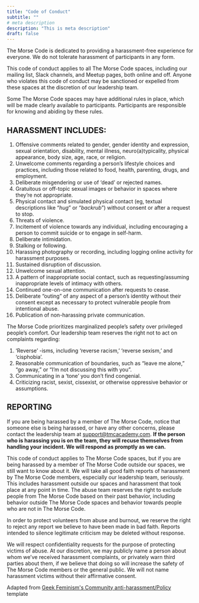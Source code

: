 ```yaml
---
title: "Code of Conduct"
subtitle: ""
# meta description
description: "This is meta description"
draft: false
---
```


The Morse Code is dedicated to providing a harassment-free experience for everyone. We do not tolerate harassment of participants in any form.

This code of conduct applies to all The Morse Code spaces, including our mailing list, Slack channels, and Meetup pages, both online and off. Anyone who violates this code of conduct may be sanctioned or expelled from these spaces at the discretion of our leadership team.

Some The Morse Code spaces may have additional rules in place, which will be made clearly available to participants. Participants are responsible for knowing and abiding by these rules.

## HARASSMENT INCLUDES:

1. Offensive comments related to gender, gender identity and expression, sexual orientation, disability, mental illness, neuro(a)typicality, physical appearance, body size, age, race, or religion.
2. Unwelcome comments regarding a person’s lifestyle choices and practices, including those related to food, health, parenting, drugs, and employment.
3. Deliberate misgendering or use of ‘dead’ or rejected names.
4. Gratuitous or off-topic sexual images or behavior in spaces where they’re not appropriate.
5. Physical contact and simulated physical contact (eg, textual descriptions like “*hug*” or “*backrub*”) without consent or after a request to stop.
6. Threats of violence.
7. Incitement of violence towards any individual, including encouraging a person to commit suicide or to engage in self-harm.
8. Deliberate intimidation.
9. Stalking or following.
10. Harassing photography or recording, including logging online activity for harassment purposes.
11. Sustained disruption of discussion.
12. Unwelcome sexual attention.
13. A pattern of inappropriate social contact, such as requesting/assuming inappropriate levels of intimacy with others.
14. Continued one-on-one communication after requests to cease.
15. Deliberate “outing” of any aspect of a person’s identity without their consent except as necessary to protect vulnerable people from intentional abuse.
16. Publication of non-harassing private communication.

The Morse Code prioritizes marginalized people’s safety over privileged people’s comfort. Our leadership team reserves the right not to act on complaints regarding:
1. ‘Reverse’ -isms, including ‘reverse racism,’ ‘reverse sexism,’ and ‘cisphobia’.
2. Reasonable communication of boundaries, such as “leave me alone,” “go away,” or “I’m not discussing this with you”.
3. Communicating in a ‘tone’ you don’t find congenial.
4. Criticizing racist, sexist, cissexist, or otherwise oppressive behavior or assumptions.

## REPORTING

If you are being harassed by a member of The Morse Code, notice that someone else is being harassed, or have any other concerns, please contact the leadership team at [support@tmcacademy.com](#). **If the person who is harassing you is on the team, they will recuse themselves from handling your incident. We will respond as promptly as we can.**



This code of conduct applies to The Morse Code spaces, but if you are being harassed by a member of The Morse Code outside our spaces, we still want to know about it. We will take all good faith reports of harassment by The Morse Code members, especially our leadership team, seriously. This includes harassment outside our spaces and harassment that took place at any point in time. The abuse team reserves the right to exclude people from The Morse Code based on their past behavior, including behavior outside The Morse Code spaces and behavior towards people who are not in The Morse Code.

In order to protect volunteers from abuse and burnout, we reserve the right to reject any report we believe to have been made in bad faith. Reports intended to silence legitimate criticism may be deleted without response.

We will respect confidentiality requests for the purpose of protecting victims of abuse. At our discretion, we may publicly name a person about whom we’ve received harassment complaints, or privately warn third parties about them, if we believe that doing so will increase the safety of The Morse Code members or the general public. We will not name harassment victims without their affirmative consent.

Adapted from [Geek Feminism's Community anti-harassment/Policy](https://geekfeminism.wikia.org/wiki/Community_anti-harassment/Policy) template